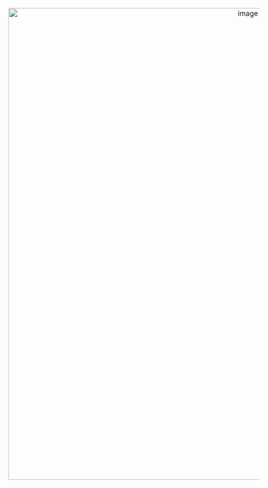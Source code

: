 <p align="center">
<img width="945" alt="image" src="https://user-images.githubusercontent.com/61768243/77713603-27718d80-6fad-11ea-91a1-c0572a1e494e.png">
</p>
